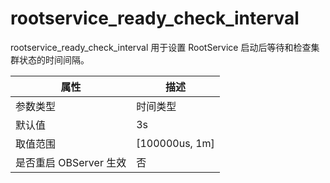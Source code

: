 rootservice_ready_check_interval 
=====================================================

rootservice_ready_check_interval 用于设置 RootService 启动后等待和检查集群状态的时间间隔。


|      **属性**      |      **描述**      |
|------------------|------------------|
| 参数类型             | 时间类型             |
| 默认值              | 3s               |
| 取值范围             | \[100000us, 1m\] |
| 是否重启 OBServer 生效 | 否                |



